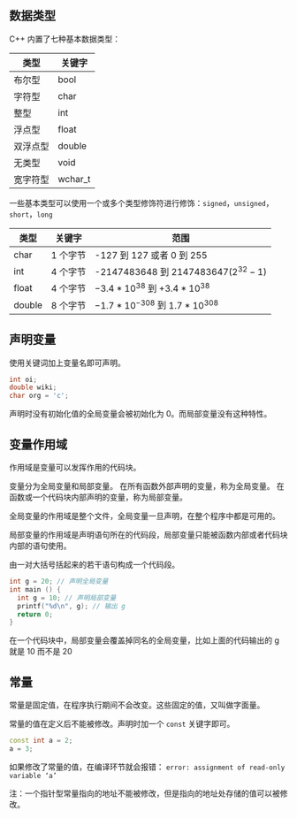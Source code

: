 ## 数据类型

C++ 内置了七种基本数据类型：

| 类型 | 关键字 |
| -- | -- |
| 布尔型 | bool|
| 字符型 | char|
| 整型 | int|
| 浮点型 | float|
| 双浮点型 | double|
| 无类型 | void|
| 宽字符型 | wchar_t|

一些基本类型可以使用一个或多个类型修饰符进行修饰：`signed`，`unsigned`，`short`，`long`

| 类型 | 关键字 | 范围 |
| -- | -- | -- |
| char |1 个字节 | -127 到 127 或者 0 到 255 |
| int |4 个字节 |-2147483648 到 2147483647($2^{32} - 1$) |
| float | 4 个字节 |  $-3.4*10^{38}$ 到 $+3.4*10^{38}$ |
| double | 8 个字节 | 	$-1.7*10^{-308}$ 到 $1.7*10^{308}$ |

## 声明变量

使用关键词加上变量名即可声明。

```c++
int oi;
double wiki;
char org = 'c';
```

声明时没有初始化值的全局变量会被初始化为 0。而局部变量没有这种特性。

## 变量作用域

作用域是变量可以发挥作用的代码块。

变量分为全局变量和局部变量。
在所有函数外部声明的变量，称为全局变量。
在函数或一个代码块内部声明的变量，称为局部变量。


全局变量的作用域是整个文件，全局变量一旦声明，在整个程序中都是可用的。

局部变量的作用域是声明语句所在的代码段，局部变量只能被函数内部或者代码块内部的语句使用。

由一对大括号括起来的若干语句构成一个代码段。


```c++
int g = 20; // 声明全局变量
int main () {
  int g = 10; // 声明局部变量
  printf("%d\n", g); // 输出 g
  return 0;
}
```

在一个代码块中，局部变量会覆盖掉同名的全局变量，比如上面的代码输出的 g 就是 10 而不是 20


## 常量

常量是固定值，在程序执行期间不会改变。这些固定的值，又叫做字面量。

常量的值在定义后不能被修改。声明时加一个 `const` 关键字即可。

```c++
const int a = 2;
a = 3;
```

如果修改了常量的值，在编译环节就会报错： `error: assignment of read-only variable ‘a’`

注：一个指针型常量指向的地址不能被修改，但是指向的地址处存储的值可以被修改。

